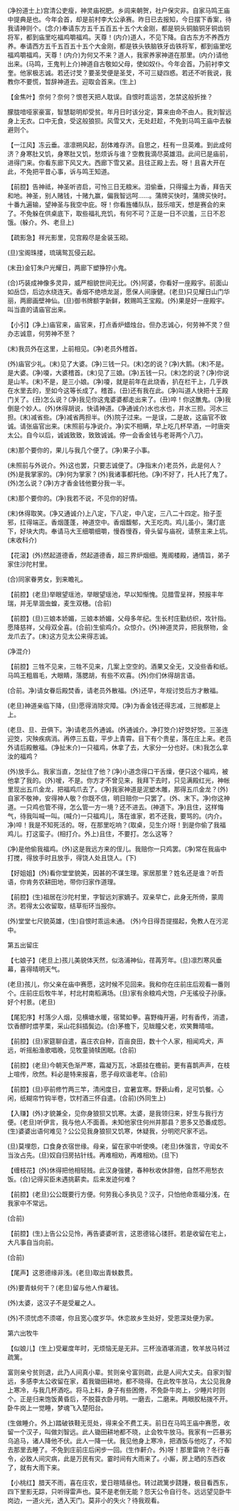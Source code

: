 <!-- { "loadSidebar": true } -->
(净扮道士上)宫清公吏瘦，神灵庙祝肥。乡闾来朝贺，社户保灾非。自家马鸣王庙中提典是也。今年会首，却是前村李大公承赛。昨日已去报知，今日摆下香案，待我请神则个。(念介)奉请东方五千五百五十五个大金刚，都是铜头铜脑铜牙铜齿铜将军，都到庙里吃福鸡嚼福鸡。天尊！(内介)道人，不见下降。自古东方不养西方养。奉请西方五千五百五十五个大金刚，都是铁头铁脑铁牙齿铁将军，都到庙里吃福鸡嚼福鸡，天尊！(内介)为何又不来？道人，我家养家神道在那里。(内介)请他出来。(马鸣，王鬼判上介)神道自古敬如父母，使如奴仆。今年会首。乃前衬李文奎。他家极志诚。若还讨芠？要圣芠便是圣芠，不可三疑四惑。若还不听我说，我教你不要慌，暂辞神道去。迎取会首来。(生上)

【金焦叶】奈何？奈何？恨苍天把人耽误。自恨时乖运苦，怎禁这般折挫？

朦胧喑哑家豪富，智慧聪明却受贫。年月日时该分定，算来由命不由人。我刘智远身上无衣。口中无食，受这般狼狈。风雪又大，无处赶趁，不免到马鸣王庙中去躲避则个。

【一江风】冻云垂。凛凛朔风起，刮体难存济。自思之，枉有一旦英难。到此成何济？身寒肚又饥，身寒肚又饥，愁烦诉与谁？空教我滴尽英雄泪。此间已是庙前，进得门来。你看东廊下风又大。西廊下雪又紧。且往正殿上去。呀！且喜大开在此，不免把平昔心事，诉与鸣王知道。

【前腔】告神祗，神圣听咨启，可怜三日无粮米。泪偷垂，只得撮土为香，拜告天和地。神圣，别人赌钱，十赌九赢，偏我智远呵……。蒲牌买快时，蒲牌买快时。十番九遍输，望神圣与我空中庇。呀！你看旌幡队队，鼓乐喧天，想是赛会的来了。不免躲在供桌底下，取些福礼充饥，有何不可？正是一日不识羞，三日不忍饿。(躲介。外、老旦上)

【疏影急】祥光影里，见宫殿尽是金装玉砌。

(旦)宝阁珠搂，琉璃鸳瓦侵云起。

(末丑)金钉朱户光耀日，两廊下塑狰狞小鬼。

(合)巧装成神像多灵异，威严相貌世间无比。(外)阿婆，你看好一座殿宇。前面山如岳岱，后边水绕连天。香烟不绝喷龙涎，愿保人间康健。(老旦)只见耀日山门华丽，两廊画壁神仙。(旦)御书牌额字新鲜，敕赐鸣王宝殿。(外)果是好一座殿宇。叫当直的请庙官出来。

【小引】(净上)庙官来，庙官来，打点香炉蜡烛台。但办志诚心，何劳神不灵？但办志诚意，何劳神不至？

(末)我员外在这里，上前相见。(净)老员外稽首。

(外)庙官少礼。(末)见了大婆。(净)三钱一只。(末)怎的说？(净)大鹅。(末)不是。是大婆。(净)嗄，大婆稽首。(末)见了三娘。(净)五钱一只。(末)怎的说？(净)你说是山羊。(末)不是，是三小娘。(净)嗄，就是前年在此烧香，扒在栏干上，几乎跌在水里去的，至如今这等长成了。稽首。(丑)还有我在此。(净)叫道人快把十王殿门关了。(丑)怎么说？(净)我见你这鬼婆婆都走出来了。(丑)啐！你这醮鬼。(净)我倒是个妙人。(外)休得胡说，快请神道。(净通诚介)水也水也，井水三担。河水三担。(末)减省些。(净)减省两担半。(外)院子过来。一是误，二是故，这庙官不致诚。请张庙官出来。(末照前与净说介。净)实不相瞒，早上吃几杯早酒，一时唐突太公。自今以后，诚诚致致，致致诚诚。停一会香金钱与老哥两个八刀。

(末)那个要你的，果儿与我几个便了。(净)果子小事。

(未照前与外说介。外)这也罢，只要志诚便了。(净指末介)老员外，此是何人？(外)是我掌家的。(净)何为掌家？(外)我诸事都托他。(净)不好了，托人托了鬼了。(外)怎么说？(净)方才香金钱他要分我一半。

(末)那个要你的。(净)我若不说，不见你的好情。

(末)休得取笑。(净又通诚介)上八定，下八定，中八定，三八二十四定。抬子歪邪，扛得端正。香烟蓬蓬，神道空中。香烟馥郁，大王吃肉。鸡儿虽小，蒲灯底下，好块大肉。奉请马大王细嚼细嚼，慢吞慢吞，骨头留与庙祝，请祭主来上坑。(末收科介)

【花滚】(外)然起道德香，然起道德香，超三界炉烟细。嵬阁楼殿，通情旨，弟子家住沙陀村里。

(合)同家眷男女，到来瞻礼。

【前腔】(老旦)举眼望瑶池，举眼望瑶池，早以知惭愧。见腊雪呈祥，预报丰年瑞，并无旱涸虫蝗，麦生双穗。(合前)

【前腔】(旦)三娘本娇媚，三娘本娇媚，父母多年纪。生长村庄勤纺织，攻针指。愿降慈祥，父母双全喜。(合前)生偷鸡介。众惊介。(外)神道灵异，把我祭物，金龙爪去了。(末)这方见太公来得志诚。

(净混介)

【前腔】三牲不见来，三牲不见来，几案上空空的。酒果又全无，又没些香和纸。马鸣王粗眉毛，大眼睛，落腮胡，有些不欢喜。(外)你们休得胡言语。

(合前。净)请女眷后殿焚香，请老员外散福。(外)还早，年规讨筊后方才散福。

(老旦)神道亲临下降，(旦)愿得消除灾障。(净)为香金钱还得志减，三抛都是上上。

(老旦、旦、丑俱下。净)请老员外通诚。(外通诚介。净打筊介)好筊好筊。三圣连迎筊，灾殃疾病消。再停三五载，平步上青霄。目下有个贵星，落在庄上来。老员外请后殿散福。(净扯末介)一只福鸡，休拿了去，大家分一分也好。(末)我怎么拿汝的福鸡？

(外)放手么。我家当直，怎扯住了他？(净)小道念得口干舌燥，便只这个福鸡，被他拿了我的。(外)嗳，不是。你方才不曾见来，我拜下去时，只见满殿红光，神帐里现出五爪金龙，把福鸡爪去了。(净)我家神道是泥塑木雕，那得五爪金龙？(外)自家不敬神，安得神人敬？你既不信，明日赔你一只罢了。(外、末下。净)你这神道。一只鸡也管不得，怎么管一方一境？还不进去。(神道下。净)且住，这样悔气，待我叫喊一叫。(喊介)一只福鸡儿，落在谁家，若不还我，要骂的。(内介。净)啐！我是不知死活的。呀，在那里吃响？(取桌，见生介)呀！到是你偷了我福鸡儿。打这蛮子。(相打介。外上)且住，不要打。怎么这等？

(净)是他偷我福鸡。(外)这是我远方来的侄儿。我赔你一只鸡罢。(净)常在我庙中打搅，得放手时且放手，得饶人处且饶人。(下)

【好姐姐】(外)看你堂堂貌美，因甚的不谋生理。家居那里？姓名还是谁？听吾语，你肯务农耕田地，带你归家作道理。

【前腔】(生)祖居在沙陀村里，字智远刘家嫡子。双亲早亡，此身无所倚，蒙周济。若得太公收留取，结草衔环当报你。

(外)堂堂七尺貌英雄，(生)自恨时乖运未通。
(外)今日得吾提掇起，免教人在污泥中。

第五出留庄

【七娘子】(老旦上)孩儿美貌体天然，似洛浦神仙，荏苒芳年。(旦)凛烈寒风垂幕，喜得晴明天气。

(老旦)孩儿，你父亲在庙中赛愿，这时候不见回来。我和你在庄前庄后观看一番则个。庄前庄后牧牛羊，村北村南稻满场。(旦)家有余粮鸡犬饱，户无徭役子孙康。好个村景。(老旦)

【尾犯序】村落少人烟，见横塘水暖，宿鹭如拳。喜野梅开遍，时有香传，消遣，饮香醪时煨芋栗，采山花斜插鬓边。(合)茅檐下，见眬瞳父老，欢笑舞晴喧。

【前腔】(旦)家筵聊自遣，喜庄农自种，百亩良田，数十个人家，相闻鸡犬，声远，听摇船渔歌唱晚，见牧童骑犊困眠。(合前)

【前腔】(老旦)今朝天色渐严寒，霜凝万瓦，冰筯挂在檐前。更有喜鹊声声，在枝上喧传，欣然。料必是特来报喜，愿子母欢谐老年。(合前)

【前腔】(旦)亭前修竹两三竿，清闲度日，宜暑宜寒。野蔌山肴，足可饥餐。心闲，纸糊帘竹钩半卷，饮村酒三怀自遣。(合前)(外同生上)

【入赚】(外)才貌兼全，见你身狼狈又饥寒。太婆，是我领归来，好生与我行方便。(老旦)听伊言，我与他人不面善。未知他家住何州并那县？恩多又恐番成怨。(生)婆婆出语何难见？公公见我身狼狈又饥寒，休疑我，分明咫尺家不远。

(旦)莫埋怨，口食身衣宿世缘。母亲，留在家中听使唤。(老旦)休强言，守闺女不当汝占先。(旦)奴自归房拈针线。再难相劝，再难相劝。(旦下)

【缠枝花】(外)休得把他相轻贱。此汉身强健，春种秋收休辞倦，自然不用愁衣饭。(合)记得买臣未遇挑薪卖。后来发迹何难？

【前腔】(老旦)公公既要行方便。何劳我心多执见？汉子，只怕他命乖福分浅，在我家中不常远。

(合前)

【前腔】(生)上告公公见怜，再告婆婆听言，这恩德铭心镂肝。若是收留在宅上，大凡事自当向前。

(合前)

【尾声】这恩德缘非浅。(老旦)取出青蚨数贯。

(外)要青蚨何干？(老旦)留与他人作雇钱。

(外)太婆，这汉子不是受雇之人。

(外)不须忧虑不须嗟，你且宽心度岁华。休恋故乡生处好，受恩深处便为家。

第六出牧牛

【似娘儿】(生上)受雇度年时，无烦恼无是无非。三杯浊酒堪消遣，牧羊放马转过疏篱。

富则亲兮贫则退，此乃人间真小辈。贫则亲兮富则疏，此是人间大丈夫。自家刘智远，多感李太公收留在家，着我锄田耕地，都不晓得。在此牧牛放马，太公见我身上寒冷，与我几杯酒吃。将马上料，身子有些困倦，不免卧牛岗上，少睡片时则个。正是归来饱饭黄昏后，不脱蓑衣卧月明。一磨去，二磨来。两眼胶粘拨不开。卧牛岗上一觉睡，梦魂飞入楚阳台。

(生做睡介。外上)踏破铁鞋无觅处，得来全不费工夫。前日在马鸣王庙中赛愿，收留一个汉子，叫做刘智远。此人锄田耕地都不晓，止会牧牛放马。我家有一匹暴劣乌追马，诸人降他不伏。此人一降一伏。我见他身上寒冷，把酒饭与他吃了，不知去那里去睡了。不免到庄前庄后闲步一回。(生作鼾介。外)呀！那里雷响？冬行春令，必致人间灾病，此是万民有灾。霎时间有大雨来了。小厮，房上晒的东西收了，就有大雨下来。

【小桃红】腊天不雨，喜在庄农，爱日暄晴昼也。转过疏篱步跷踵，极目看西东，四下里影无踪，只听得雷声也。莫不是老倒无能？怨天公令自行冬。远远望见卧牛岗边，一道火光，透入天门。莫非小的失火？待我观看。

